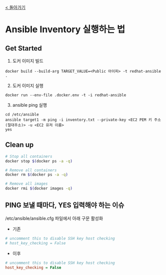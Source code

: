 [< 돌아가기](../README.md)

# Ansible Inventory 실행하는 법

## Get Started

1. 도커 이미지 빌드

```
docker build --build-arg TARGET_VALUE=<Public 아이피> -t redhat-ansible .
```

2. 도커 이미지 실행

```
docker run --env-file .docker.env -t -i redhat-ansible
```

3. ansible ping 실행

```
cd /etc/ansible
ansible target1 -m ping -i inventory.txt --private-key <EC2 PEM 키 주소(절대주소)> -u <EC2 유저 이름>
yes
```

## Clean up

```sh
# Stop all containers
docker stop $(docker ps -a -q)

# Remove all containers
docker rm $(docker ps -a -q)

# Remove all images
docker rmi $(docker images -q) 
```

## PING 보낼 때마다, YES 입력해야 하는 이슈

/etc/ansible/ansible.cfg 파일에서 아래 구문 활성화

- 기존

```ini
# uncomment this to disable SSH key host checking
# host_key_checking = False
```

- 이후

```ini
# uncomment this to disable SSH key host checking
host_key_checking = False
```
